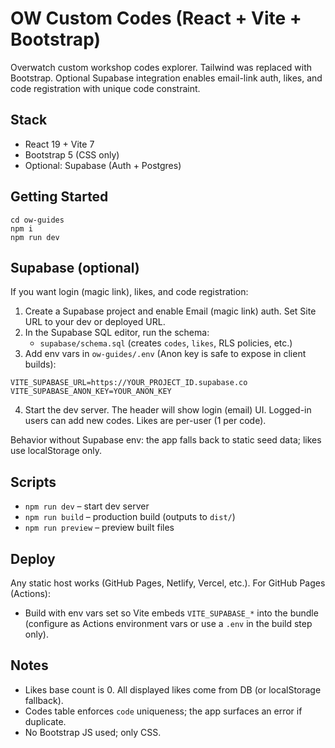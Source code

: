 # OW Custom Codes (React + Vite + Bootstrap)

Overwatch custom workshop codes explorer. Tailwind was replaced with Bootstrap. Optional Supabase integration enables email-link auth, likes, and code registration with unique code constraint.

## Stack
- React 19 + Vite 7
- Bootstrap 5 (CSS only)
- Optional: Supabase (Auth + Postgres)

## Getting Started
```
cd ow-guides
npm i
npm run dev
```

## Supabase (optional)
If you want login (magic link), likes, and code registration:

1) Create a Supabase project and enable Email (magic link) auth. Set Site URL to your dev or deployed URL.
2) In the Supabase SQL editor, run the schema:
   - `supabase/schema.sql` (creates `codes`, `likes`, RLS policies, etc.)
3) Add env vars in `ow-guides/.env` (Anon key is safe to expose in client builds):
```
VITE_SUPABASE_URL=https://YOUR_PROJECT_ID.supabase.co
VITE_SUPABASE_ANON_KEY=YOUR_ANON_KEY
```
4) Start the dev server. The header will show login (email) UI. Logged-in users can add new codes. Likes are per-user (1 per code).

Behavior without Supabase env: the app falls back to static seed data; likes use localStorage only.

## Scripts
- `npm run dev` – start dev server
- `npm run build` – production build (outputs to `dist/`)
- `npm run preview` – preview built files

## Deploy
Any static host works (GitHub Pages, Netlify, Vercel, etc.). For GitHub Pages (Actions):
- Build with env vars set so Vite embeds `VITE_SUPABASE_*` into the bundle (configure as Actions environment vars or use a `.env` in the build step only).

## Notes
- Likes base count is 0. All displayed likes come from DB (or localStorage fallback).
- Codes table enforces `code` uniqueness; the app surfaces an error if duplicate.
- No Bootstrap JS used; only CSS.

